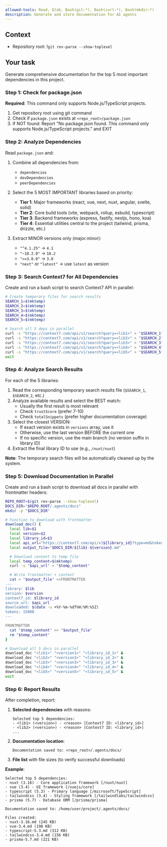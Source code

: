 ```yaml
---
allowed-tools: Read, Glob, Bash(git:*), Bash(curl:*), Bash(mkdir:*)
description: Generate and store documentation for AI agents
---
```


## Context

- Repository root: !`git rev-parse --show-toplevel`

## Your task

Generate comprehensive documentation for the top 5 most important dependencies in this project.

### Step 1: Check for package.json

**Required**: This command only supports Node.js/TypeScript projects.

1. Get repository root using git command
2. Check if `package.json` exists at `<repo_root>/package.json`
3. If NOT found: Report "No package.json found. This command only supports Node.js/TypeScript projects." and EXIT

### Step 2: Analyze Dependencies

Read `package.json` and:

1. Combine all dependencies from:
   - `dependencies`
   - `devDependencies`
   - `peerDependencies`

2. Select the 5 MOST IMPORTANT libraries based on priority:
   - **Tier 1**: Major frameworks (react, vue, next, nuxt, angular, svelte, solid)
   - **Tier 2**: Core build tools (vite, webpack, rollup, esbuild, typescript)
   - **Tier 3**: Backend frameworks (express, fastify, nestjs, hono, koa)
   - **Tier 4**: Essential utilities central to the project (tailwind, prisma, drizzle, etc.)

3. Extract MINOR versions only (major.minor):
   - `"^4.1.25"` → `4.1`
   - `"~18.2.0"` → `18.2`
   - `">=3.0.0"` → `3.0`
   - `"next"` or `"latest"` → use `latest` as version

### Step 3: Search Context7 for All Dependencies

Create and run a bash script to search Context7 API in parallel:

```bash
# Create temporary files for search results
SEARCH_1=$(mktemp)
SEARCH_2=$(mktemp)
SEARCH_3=$(mktemp)
SEARCH_4=$(mktemp)
SEARCH_5=$(mktemp)

# Search all 5 deps in parallel
curl -s "https://context7.com/api/v1/search?query=<lib1>" > "$SEARCH_1" &
curl -s "https://context7.com/api/v1/search?query=<lib2>" > "$SEARCH_2" &
curl -s "https://context7.com/api/v1/search?query=<lib3>" > "$SEARCH_3" &
curl -s "https://context7.com/api/v1/search?query=<lib4>" > "$SEARCH_4" &
curl -s "https://context7.com/api/v1/search?query=<lib5>" > "$SEARCH_5" &
wait
```

### Step 4: Analyze Search Results

For each of the 5 libraries:

1. Read the corresponding temporary search results file (`$SEARCH_1`, `$SEARCH_2`, etc.)
2. Analyze available results and select the BEST match:
   - Usually the first result is most relevant
   - Check `trustScore` (prefer 7-10)
   - Check `totalSnippets` (prefer higher documentation coverage)
3. Select the closest VERSION:
   - If exact version exists in `versions` array, use it
   - Otherwise, use the last version BEFORE the current one
   - If no specific version, use the main branch (no version suffix in library ID)
4. Extract the final library ID to use (e.g., `/nuxt/nuxt`)

**Note**: The temporary search files will be automatically cleaned up by the system.

### Step 5: Download Documentation in Parallel

Create and run a bash script to download all docs in parallel with frontmatter headers:

```bash
REPO_ROOT=$(git rev-parse --show-toplevel)
DOCS_DIR="$REPO_ROOT/.agents/docs"
mkdir -p "$DOCS_DIR"

# Function to download with frontmatter
download_doc() {
  local lib=$1
  local version=$2
  local library_id=$3
  local api_url="https://context7.com/api/v1${library_id}?type=md&tokens=15000"
  local output_file="$DOCS_DIR/${lib}-${version}.md"

  # Download content to temp file
  local temp_content=$(mktemp)
  curl -s "$api_url" > "$temp_content"

  # Write frontmatter + content
  cat > "$output_file" <<FRONTMATTER
---
library: $lib
version: $version
context7_id: $library_id
source_url: $api_url
downloaded: $(date -u +%Y-%m-%dT%H:%M:%SZ)
tokens: 15000
---

FRONTMATTER
  cat "$temp_content" >> "$output_file"
  rm "$temp_content"
}

# Download all 5 docs in parallel
download_doc "<lib1>" "<version1>" "<library_id_1>" &
download_doc "<lib2>" "<version2>" "<library_id_2>" &
download_doc "<lib3>" "<version3>" "<library_id_3>" &
download_doc "<lib4>" "<version4>" "<library_id_4>" &
download_doc "<lib5>" "<version5>" "<library_id_5>" &
wait
```

### Step 6: Report Results

After completion, report:

1. **Selected dependencies** with reasons:

   ```
   Selected top 5 dependencies:
   - <lib1> (<version>) - <reason> [Context7 ID: <library_id>]
   - <lib2> (<version>) - <reason> [Context7 ID: <library_id>]
   ...
   ```

2. **Documentation location**:

   ```
   Documentation saved to: <repo_root>/.agents/docs/
   ```

3. **File list** with file sizes (to verify successful downloads)

**Example**:

```
Selected top 5 dependencies:
- nuxt (3.16) - Core application framework [/nuxt/nuxt]
- vue (3.4) - UI framework [/vuejs/core]
- typescript (5.3) - Primary language [/microsoft/TypeScript]
- tailwindcss (3.4) - Styling framework [/tailwindlabs/tailwindcss]
- prisma (5.7) - Database ORM [/prisma/prisma]

Documentation saved to: /home/user/project/.agents/docs/

Files created:
- nuxt-3.16.md (245 KB)
- vue-3.4.md (198 KB)
- typescript-5.3.md (312 KB)
- tailwindcss-3.4.md (156 KB)
- prisma-5.7.md (221 KB)
```
